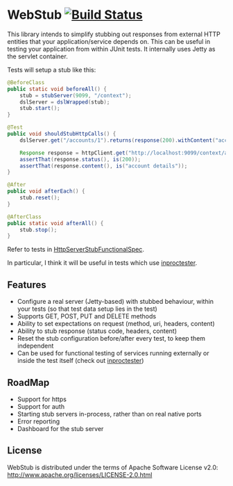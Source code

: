 # WebStub [![Build Status](https://travis-ci.org/tusharm/WebStub.png)](https://travis-ci.org/tusharm/WebStub)

This library intends to simplify stubbing out responses from external HTTP entities that your application/service  depends on.
This can be useful in testing your application from within JUnit tests. It internally uses Jetty as the servlet container.

Tests will setup a stub like this:
```java
@BeforeClass
public static void beforeAll() {
    stub = stubServer(9099, "/context");
    dslServer = dslWrapped(stub);
    stub.start();
}

@Test
public void shouldStubHttpCalls() {
    dslServer.get("/accounts/1").returns(response(200).withContent("account details"));

    Response response = httpClient.get("http://localhost:9099/context/accounts/1");
    assertThat(response.status(), is(200));
    assertThat(response.content(), is("account details"));
}

@After
public void afterEach() {
    stub.reset();
}

@AfterClass
public static void afterAll() {
    stub.stop();
}
```
Refer to tests in [HttpServerStubFunctionalSpec](/src/test/scala/com/thoughtworks/webstub/stub/HttpServerStubFunctionalSpec.scala).

In particular, I think it will be useful in tests which use [inproctester](https://github.com/aharin/inproctester).

## Features

- Configure a real server (Jetty-based) with stubbed behaviour, within your tests (so that test data setup lies in the test)
- Supports GET, POST, PUT and DELETE methods
- Ability to set expectations on request (method, uri, headers, content)
- Ability to stub response (status code, headers, content)
- Reset the stub configuration before/after every test, to keep them independent
- Can be used for functional testing of services running externally or inside the test itself (check out [inproctester](https://github.com/aharin/inproctester))

## RoadMap

- Support for https
- Support for auth
- Starting stub servers in-process, rather than on real native ports
- Error reporting
- Dashboard for the stub server

## License

WebStub is distributed under the terms of Apache Software License v2.0: http://www.apache.org/licenses/LICENSE-2.0.html
